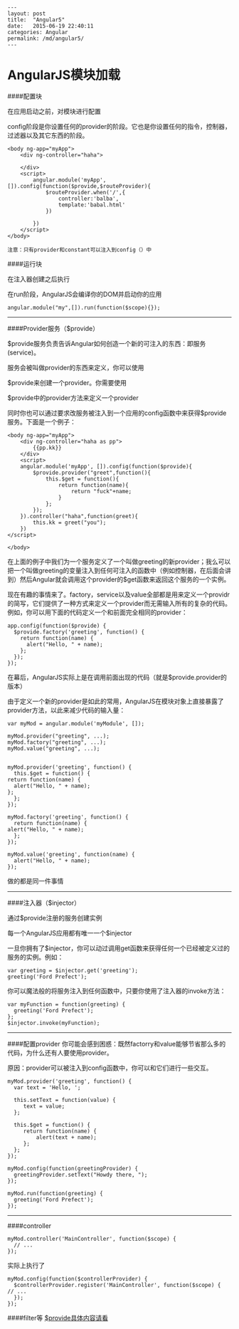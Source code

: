 	---
	layout: post
	title:  "Angular5"
	date:   2015-06-19 22:40:11
	categories: Angular
	permalink: /md/angular5/
	---


AngularJS模块加载
===

####配置块

在应用启动之前，对模块进行配置

config阶段是你设置任何的provider的阶段。它也是你设置任何的指令，控制器，过滤器以及其它东西的阶段。
```
<body ng-app="myApp">
	<div ng-controller="haha">

	</div>
	<script>
		angular.module('myApp', []).config(function($provide,$routeProvider){
			$routeProvider.when('/',{
				controller:'balba',
				template:'babal.html'
			})

		})
	</script>
</body>
```
`注意：只有provider和constant可以注入到config（）中`

####运行块

在注入器创建之后执行

在run阶段，AngularJS会编译你的DOM并启动你的应用
```
angular.module("my",[]).run(function($scope){});
```

---
####Provider服务（$provide）

$provide服务负责告诉Angular如何创造一个新的可注入的东西：即服务(service)。

服务会被叫做provider的东西来定义，你可以使用

$provide来创建一个provider。你需要使用

$provide中的provider方法来定义一个provider

同时你也可以通过要求改服务被注入到一个应用的config函数中来获得$provide服务。下面是一个例子：

```
<body ng-app="myApp">
	<div ng-controller="haha as pp">
		{{pp.kk}}
	</div>
	<script>
	angular.module('myApp', []).config(function($provide){
		$provide.provider("greet",function(){
			this.$get = function(){
				return function(name){
					return "fuck"+name;
				}
			};
		});
	}).controller("haha",function(greet){
		this.kk = greet("you");
	})
</script>

</body>
```

在上面的例子中我们为一个服务定义了一个叫做greeting的新provider；我么可以把一个叫做greeting的变量注入到任何可注入的函数中（例如控制器，在后面会讲到）然后Angular就会调用这个provider的$get函数来返回这个服务的一个实例。

现在有趣的事情来了。factory，service以及value全部都是用来定义一个providr的简写，它们提供了一种方式来定义一个provider而无需输入所有的复杂的代码。例如，你可以用下面的代码定义一个和前面完全相同的provider：

```
app.config(function($provide) {
  $provide.factory('greeting', function() {
	return function(name) {
	  alert("Hello, " + name);
	};
  });
});
```

在幕后，AngularJS实际上是在调用前面出现的代码（就是$provide.provider的版本）

由于定义一个新的provider是如此的常用，AngularJS在模块对象上直接暴露了provider方法，以此来减少代码的输入量：

```
var myMod = angular.module('myModule', []);

myMod.provider("greeting", ...);
myMod.factory("greeting", ...);
myMod.value("greeting", ...);


myMod.provider('greeting', function() {
  this.$get = function() {
return function(name) {
  alert("Hello, " + name);
};
  };
});

myMod.factory('greeting', function() {
  return function(name) {
alert("Hello, " + name);
  };
});

myMod.value('greeting', function(name) {
  alert("Hello, " + name);
});
```

做的都是同一件事情

---

####注入器（$injector）

通过$provide注册的服务创建实例

每一个AngularJS应用都有唯一一个$injector

一旦你拥有了$injector，你可以动过调用get函数来获得任何一个已经被定义过的服务的实例。例如：

```
var greeting = $injector.get('greeting');
greeting('Ford Prefect');
```

你可以魔法般的将服务注入到任何函数中，只要你使用了注入器的invoke方法：

```
var myFunction = function(greeting) {
  greeting('Ford Prefect');
};
$injector.invoke(myFunction);
```

---

####配置provider
你可能会感到困惑：既然factorry和value能够节省那么多的代码，为什么还有人要使用provider。

原因：provider可以被注入到config函数中，你可以和它们进行一些交互。

```
myMod.provider('greeting', function() {
  var text = 'Hello, ';

  this.setText = function(value) {
     text = value;
  };

  this.$get = function() {
     return function(name) {
         alert(text + name);
     };
  };
});

myMod.config(function(greetingProvider) {
  greetingProvider.setText("Howdy there, ");
});

myMod.run(function(greeting) {
  greeting('Ford Prefect');
});
```

---
####controller

```
myMod.controller('MainController', function($scope) {
  // ...
});
```

实际上执行了

```
myMod.config(function($controllerProvider) {
  $controllerProvider.register('MainController', function($scope) {
// ...
  });
});
```

####filter等
[$provide具体内容请看](http://www.html-js.com/article/1980)